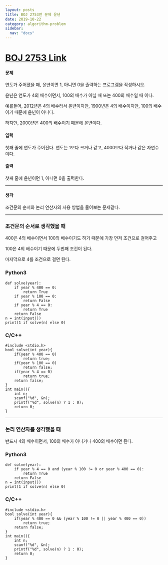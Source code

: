 ```yaml
---
layout: posts
title: BOJ 2753번 문제 윤년
date: 2019-10-22
category: algorithm-problem
sidebar:
  nav: "docs"
---
```

# [BOJ 2753 Link](https://www.acmicpc.net/problem/2753)
#### 문제
연도가 주어졌을 때, 윤년이면 1, 아니면 0을 출력하는 프로그램을 작성하시오.

윤년은 연도가 4의 배수이면서, 100의 배수가 아닐 때 또는 400의 배수일 때 이다.

예를들어, 2012년은 4의 배수라서 윤년이지만, 1900년은 4의 배수이지만, 100의 배수이기 때문에 윤년이 아니다.

하지만, 2000년은 400의 배수이기 때문에 윤년이다.

#### 입력
첫째 줄에 연도가 주어진다. 연도는 1보다 크거나 같고, 4000보다 작거나 같은 자연수이다.

#### 출력
첫째 줄에 윤년이면 1, 아니면 0을 출력한다.
- - -
#### 생각
조건문의 순서와 논리 연산자의 사용 방법을 물어보는 문제같다.


_ _ _

### 조건문의 순서로 생각했을 때

400은 4의 배수이면서 100의 배수이기도 하기 때문에 가장 먼저 조건으로 걸어주고

100은 4의 배수이기 때문에 두번째 조건이 된다.

마지막으로 4를 조건으로 걸면 된다.
### Python3
```
def solve(year):
    if year % 400 == 0:
        return True
    if year % 100 == 0:
        return False
    if year % 4 == 0:
        return True
    return False
n = int(input())
print(1 if solve(n) else 0)
```
### C/C++
```
#include <stdio.h>
bool solve(int year){
    if(year % 400 == 0)
        return true;
    if(year % 100 == 0)
        return false;
    if(year % 4 == 0)
        return true;
    return false;
}
int main(){
    int n;
    scanf("%d", &n);
    printf("%d", solve(n) ? 1 : 0);
    return 0;
}
```
_ _ _

### 논리 연산자를 생각했을 때

반드시 4의 배수이면서, 100의 배수가 아니거나 400의 배수이면 된다.

### Python3
```
def solve(year):
    if year % 4 == 0 and (year % 100 != 0 or year % 400 == 0):
        return True
    return False
n = int(input())
print(1 if solve(n) else 0)
```
### C/C++
```
#include <stdio.h>
bool solve(int year){
    if(year % 400 == 0 && (year % 100 != 0 || year % 400 == 0))
        return true;
    return false;
}
int main(){
    int n;
    scanf("%d", &n);
    printf("%d", solve(n) ? 1 : 0);
    return 0;
}
```